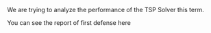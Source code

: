 We are trying to analyze the performance of the TSP Solver this term.

You can see the report of first defense here 

